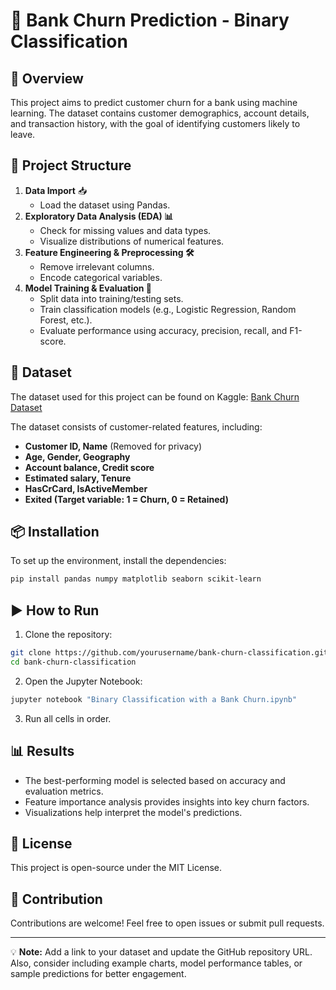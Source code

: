 # 🚀 Bank Churn Prediction - Binary Classification

## 📌 Overview
This project aims to predict customer churn for a bank using machine learning. The dataset contains customer demographics, account details, and transaction history, with the goal of identifying customers likely to leave.

## 📂 Project Structure
1. **Data Import** 📥  
   - Load the dataset using Pandas.
2. **Exploratory Data Analysis (EDA) 📊**  
   - Check for missing values and data types.
   - Visualize distributions of numerical features.
3. **Feature Engineering & Preprocessing 🛠️**  
   - Remove irrelevant columns.
   - Encode categorical variables.
4. **Model Training & Evaluation 🤖**  
   - Split data into training/testing sets.
   - Train classification models (e.g., Logistic Regression, Random Forest, etc.).
   - Evaluate performance using accuracy, precision, recall, and F1-score.

## 📌 Dataset
The dataset used for this project can be found on Kaggle:
[Bank Churn Dataset](https://www.kaggle.com/datasets/rangalamahesh/bank-churn)

The dataset consists of customer-related features, including:
- **Customer ID, Name** (Removed for privacy)
- **Age, Gender, Geography**
- **Account balance, Credit score**
- **Estimated salary, Tenure**
- **HasCrCard, IsActiveMember**
- **Exited (Target variable: 1 = Churn, 0 = Retained)**

## 📦 Installation
To set up the environment, install the dependencies:
```bash
pip install pandas numpy matplotlib seaborn scikit-learn
```

## ▶️ How to Run
1. Clone the repository:
```bash
git clone https://github.com/yourusername/bank-churn-classification.git
cd bank-churn-classification
```
2. Open the Jupyter Notebook:
```bash
jupyter notebook "Binary Classification with a Bank Churn.ipynb"
```
3. Run all cells in order.

## 📊 Results
- The best-performing model is selected based on accuracy and evaluation metrics.
- Feature importance analysis provides insights into key churn factors.
- Visualizations help interpret the model's predictions.

## 📜 License
This project is open-source under the MIT License.

## 📌 Contribution
Contributions are welcome! Feel free to open issues or submit pull requests.

---

💡 **Note:** Add a link to your dataset and update the GitHub repository URL. Also, consider including example charts, model performance tables, or sample predictions for better engagement.

